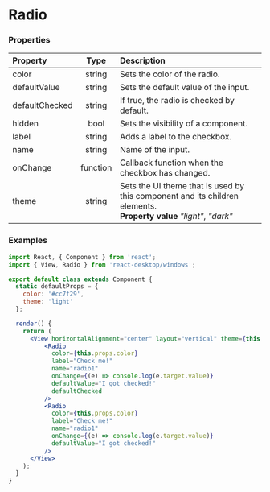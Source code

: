 # Radio

### Properties

Property            | Type         | Description
:------------------ | :-----------:| :----------
color               | string       | Sets the color of the radio.
defaultValue        | string       | Sets the default value of the input.
defaultChecked      | string       | If true, the radio is checked by default.
hidden              | bool         | Sets the visibility of a component.
label               | string       | Adds a label to the checkbox.
name                | string       | Name of the input.
onChange            | function     | Callback function when the checkbox has changed.
theme               | string       | Sets the UI theme that is used by this component and its children elements.<br/>__Property value__ _"light"_, _"dark"_

### Examples

```jsx
import React, { Component } from 'react';
import { View, Radio } from 'react-desktop/windows';

export default class extends Component {
  static defaultProps = {
    color: '#cc7f29',
    theme: 'light'
  };

  render() {
    return (
      <View horizontalAlignment="center" layout="vertical" theme={this.props.theme}>
          <Radio
            color={this.props.color}
            label="Check me!"
            name="radio1"
            onChange={(e) => console.log(e.target.value)}
            defaultValue="I got checked!"
            defaultChecked
          />
          <Radio
            color={this.props.color}
            label="Check me!"
            name="radio1"
            onChange={(e) => console.log(e.target.value)}
            defaultValue="I got checked!"
          />
      </View>
    );
  }
}
```
